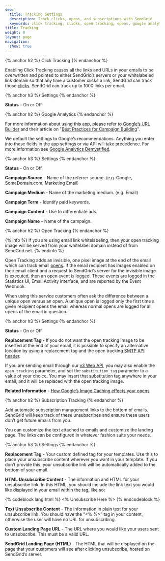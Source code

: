 ```yaml
---
seo:
  title: Tracking Settings
  description: Track clicks, opens, and subscriptions with SendGrid
  keywords: click tracking, clicks, open tracking, opens, google analytics, tracking with analytics, subscription tracking
title: Tracking
weight: 0
layout: page
navigation:
  show: true
---
```


{% anchor h2 %}
Click Tracking
{% endanchor %}

Enabling Click Tracking causes all the links and URLs in your emails to be overwritten and pointed to either SendGrid’s servers or your whitelabeled link domain so that any time a customer clicks a link, SendGrid can track those [clicks]({{root_url}}/Glossary/clicks.html). SendGrid can track up to 1000 links per email.

{% anchor h3 %}
Settings
{% endanchor %}

**Status** - On or Off

{% anchor h2 %}
Google Analytics
{% endanchor %}

For more information about using this app, please refer to [Google’s URL Builder](https://support.google.com/analytics/answer/1033867?hl=en) and their article on "[Best Practices for Campaign Building](https://support.google.com/analytics/answer/1037445)".

We default the settings to Google’s recommendations. Anything you enter into those fields in the app settings or via API will take precedence. For more information see [Google Analytics Demystified](https://sendgrid.com/docs/Classroom/Track/Collecting_Data/google_analytics_demystified_ga_statistics_vs_sg_statistics.html).

{% anchor h3 %}
Settings
{% endanchor %}

**Status** - On or Off

**Campaign Source** - Name of the referrer source. (e.g. Google, SomeDomain.com, Marketing Email)

**Campaign Medium** - Name of the marketing medium. (e.g. Email)

**Campaign Term** - Identify paid keywords.

**Campaign Content** - Use to differentiate ads.

**Campaign Name** - Name of the campaign.

{% anchor h2 %}
Open Tracking
{% endanchor %}

{% info %}
If you are using email link whitelabeling, then your open tracking image will be served from your whitelabel domain instead of from SendGrid.net.
{% endinfo %}

Open Tracking adds an invisible, one pixel image at the end of the email which can track email [opens]({{root_url}}/Glossary/opens.html). If the email recipient has images enabled on their email client and a request to SendGrid’s server for the invisible image is executed, then an open event is logged. These events are logged in the Statistics UI, Email Activity interface, and are reported by the Event Webhook.

When using this service customers often ask the difference between a unique open versus an open. A unique open is logged only the first time a given recipient opens the email whereas normal opens are logged for all opens of the email in question.

{% anchor h3 %}
Settings
{% endanchor %}

**Status** - On or Off

**Replacement Tag** - If you do not want the open tracking image to be inserted at the end of your email, it is possible to specify an alternative location by using a replacement tag and the open tracking [SMTP API header]({{root_url}}/API_Reference/SMTP_API/apps.html#opentrack).

If you are sending email through our [v3 Web API]({{root_url}}/API_Reference/Web_API_v3/Mail/index.html), you may also enable the `open_tracking` parameter, and set the `substitution_tag` parameter to a value of your choice. You may insert that substitution tag anywhere in your email, and it will be replaced with the open tracking image.

**Related Information** - [How Google’s Image Caching effects your opens]({{site.blog_url}}/googles-new-image-caching-5-things-need-know/)

{% anchor h2 %}
Subscription Tracking
{% endanchor %}

Add automatic subscription management links to the bottom of emails. SendGrid will keep track of these unsubscribes and ensure these users don’t get future emails from you.

You can customize the text attached to emails and customize the landing page. The links can be configured in whatever fashion suits your needs.

{% anchor h3 %}
Settings
{% endanchor %}

**Replacement Tag** - Your custom defined tag for your templates. Use this to place your unsubscribe content wherever you want in your template. If you don’t provide this, your unsubscribe link will be automatically added to the bottom of your email.

**HTML Unsubscribe Content** - The information and HTML for your unsubscribe link. In this HTML, you should include the link text you would like displayed in your email within the tag, like so:

{% codeblock lang:html %}
<% Unsubscribe Here %>
{% endcodeblock %}

**Text Unsubscribe Content** - The information in plain text for your unsubscribe link. You should have the “<% %>” tag in your content, otherwise the user will have no URL for unsubscribing.

**Custom Landing Page URL** - The URL where you would like your users sent to unsubscribe. This must be a valid URL.

**SendGrid Landing Page (HTML)** - The HTML that will be displayed on the page that your customers will see after clicking unsubscribe, hosted on SendGrid’s server.
